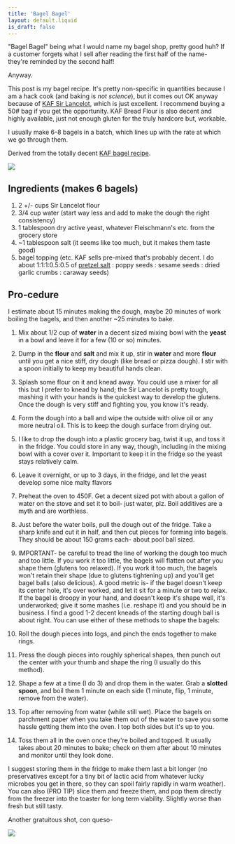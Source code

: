 ```yaml
---
title: 'Bagel Bagel'
layout: default.liquid
is_draft: false
---
```


"Bagel Bagel" being what I would name my bagel shop, pretty good huh? If a customer forgets what I sell after reading the first half of the name- they're reminded by the second half!

Anyway.

This post is my bagel recipe. It's pretty non-specific in quantities because I am a hack cook (and baking is _not science_), but it comes out OK anyway because of [KAF Sir Lancelot](http://www.kingarthurflour.com/shop/items/king-arthur-sir-lancelot-unbleached-hi-gluten-flour-3-lb), which is just excellent. I recommend buying a 50# bag if you get the opportunity. KAF Bread Flour is also decent and highly available, just not enough gluten for the truly hardcore but, workable.

I usually make 6-8 bagels in a batch, which lines up with the rate at which we go through them.

Derived from the totally decent [KAF bagel recipe](http://www.kingarthurflour.com/recipes/bagels-recipe).

[![](https://2.bp.blogspot.com/-zjFlsiinOwY/VpktSWmNt1I/AAAAAAAAEsA/suEToLQmc9M/s320/IMG_20140113_221320.jpg)](http://2.bp.blogspot.com/-zjFlsiinOwY/VpktSWmNt1I/AAAAAAAAEsA/suEToLQmc9M/s1600/IMG_20140113_221320.jpg)

Ingredients (makes 6 bagels)
----------------------------

1.  2 +/- cups Sir Lancelot flour
2.  3/4 cup water (start way less and add to make the dough the right consistency)
3.  1 tablespoon dry active yeast, whatever Fleischmann's etc. from the grocery store
4.  ~1 tablespoon salt (it seems like too much, but it makes them taste good)
5.  bagel topping (etc. KAF sells pre-mixed that's probably decent. I do about 1:1:1:0.5:0.5 of [pretzel salt](http://www.amazon.com/Hoosier-Hill-Farm-Coarse-Pretzel/dp/B00B8WMZ2K) : poppy seeds : sesame seeds : dried garlic crumbs : caraway seeds)

Pro-cedure
----------

I estimate about 15 minutes making the dough, maybe 20 minutes of work boiling the bagels, and then another ~25 minutes to bake.

1.  Mix about 1/2 cup of **water** in a decent sized mixing bowl with the **yeast** in a bowl and leave it for a few (10 or so) minutes.
2.  Dump in the **flour** and **salt** and mix it up, stir in **water** and more **flour** until you get a nice stiff, dry dough (like bread or pizza dough). I stir with a spoon initially to keep my beautiful hands clean.
3.  Splash some flour on it and knead away. You could use a mixer for all this but I prefer to knead by hand; the Sir Lancelot is pretty tough, mashing it with your hands is the quickest way to develop the glutens. Once the dough is very stiff and fighting you, you know it's ready.
4.  Form the dough into a ball and wipe the outside with olive oil or any more neutral oil. This is to keep the dough surface from drying out.
5.  I like to drop the dough into a plastic grocery bag, twist it up, and toss it in the fridge. You could store in any way, though, including in the mixing bowl with a cover over it. Important to keep it in the fridge so the yeast stays relatively calm.
6.  Leave it overnight, or up to 3 days, in the fridge, and let the yeast develop some nice malty flavors
7.  Preheat the oven to 450F. Get a decent sized pot with about a gallon of water on the stove and set it to boil- just water, plz. Boil additives are a myth and are worthless.
8.  Just before the water boils, pull the dough out of the fridge. Take a sharp knife and cut it in half, and then cut pieces for forming into bagels. They should be about 150 grams each- about pool ball sized.
9.  IMPORTANT- be careful to tread the line of working the dough too much and too little. If you work it too little, the bagels will flatten out after you shape them (glutens too relaxed). If you work it too much, the bagels won't retain their shape (due to glutens tightening up) and you'll get bagel balls (also delicious). A good metric is- if the bagel doesn't keep its center hole, it's over worked, and let it sit for a minute or two to relax. If the bagel is droopy in your hand, and doesn't keep it's shape well, it's underworked; give it some mashes (i.e. reshape it) and you should be in business. I find a good 1-2 decent kneads of the starting dough ball is about right.
    You can use either of these methods to shape the bagels:

1.  Roll the dough pieces into logs, and pinch the ends together to make rings.
2.  Press the dough pieces into roughly spherical shapes, then punch out the center with your thumb and shape the ring (I usually do this method).

11.  Shape a few at a time (I do 3) and drop them in the water. Grab a **slotted spoon**, and boil them 1 minute on each side (1 minute, flip, 1 minute, remove from the water).
12.  Top after removing from water (while still wet). Place the bagels on parchment paper when you take them out of the water to save you some hassle getting them into the oven. I top both sides but it's up to you.
13.  Toss them all in the oven once they're boiled and topped. It usually takes about 20 minutes to bake; check on them after about 10 minutes and monitor until they look done.

I suggest storing them in the fridge to make them last a bit longer (no preservatives except for a tiny bit of lactic acid from whatever lucky microbes you get in there, so they can spoil fairly rapidly in warm weather). You can also (PRO TIP) slice them and freeze them, and pop them directly from the freezer into the toaster for long term viability. Slightly worse than fresh but still tasty.



Another gratuitous shot, con queso-



[![](https://1.bp.blogspot.com/-38jk5pEThRw/VpktfMw93HI/AAAAAAAAEsM/UZTzL-wp794/s320/beggel.jpg)](http://1.bp.blogspot.com/-38jk5pEThRw/VpktfMw93HI/AAAAAAAAEsM/UZTzL-wp794/s1600/beggel.jpg)